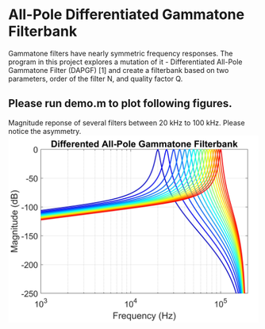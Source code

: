 # All-Pole Differentiated Gammatone Filterbank
Gammatone filters have nearly symmetric frequency responses. The program in this project explores a mutation of it - Differentiated All-Pole Gammatone Filter (DAPGF) [1] and create a filterbank based on two parameters, order of the filter N, and quality factor Q. 

## Please run demo.m to plot following figures.

Magnitude reponse of several filters between 20 kHz to 100 kHz. Please notice the asymmetry.
![alt text](cover.jpeg "Magnitude Response in Log Scale")

